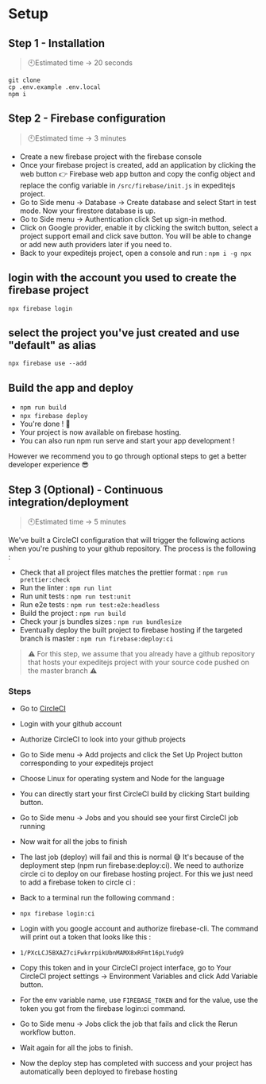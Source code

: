 # Setup

## Step 1 - Installation

> 🕙Estimated time → 20 seconds

```shell
git clone
cp .env.example .env.local
npm i
```

## Step 2 - Firebase configuration

> 🕙Estimated time → 3 minutes

* Create a new firebase project with the firebase console
* Once your firebase project is created, add an application by clicking the web button 👉 Firebase web app button and copy the config object and replace the config variable in `/src/firebase/init.js` in expeditejs project.
* Go to Side menu → Database → Create database and select Start in test mode. Now your firestore database is up.
* Go to Side menu → Authentication click Set up sign-in method.
* Click on Google provider, enable it by clicking the switch button, select a project support email and click save button. You will be able to change or add new auth providers later if you need to.
* Back to your expeditejs project, open a console and run :
`npm i -g npx`

## login with the account you used to create the firebase project

`npx firebase login`

## select the project you've just created and use "default" as alias

`npx firebase use --add`

## Build the app and deploy

* `npm run build`
* `npx firebase deploy`
* You're done ! 🎉
* Your project is now available on firebase hosting.
* You can also run npm run serve and start your app development !

However we recommend you to go through optional steps to get a better developer experience 😎

## Step 3 (Optional) - Continuous integration/deployment

> 🕙Estimated time → 5 minutes

We've built a CircleCI configuration that will trigger the following actions when you're pushing to your github repository. The process is the following :

* Check that all project files matches the prettier format : `npm run prettier:check`
* Run the linter : `npm run lint`
* Run unit tests : `npm run test:unit`
* Run e2e tests : `npm run test:e2e:headless`
* Build the project : `npm run build`
* Check your js bundles sizes : `npm run bundlesize`
* Eventually deploy the built project to firebase hosting if the targeted branch is master : `npm run firebase:deploy:ci`

> ⚠️ For this step, we assume that you already have a github repository that hosts your expeditejs project with your source code pushed on the master branch ⚠️

### Steps

* Go to [CircleCI](https://circleci.com)
* Login with your github account
* Authorize CircleCI to look into your github projects
* Go to Side menu → Add projects and click the Set Up Project button corresponding to your expeditejs project
* Choose Linux for operating system and Node for the language
* You can directly start your first CircleCI build by clicking Start building button.
* Go to Side menu → Jobs and you should see your first CircleCI job running
* Now wait for all the jobs to finish
* The last job (deploy) will fail and this is normal 😅 It's because of the deployment step (npm run firebase:deploy:ci). We need to authorize circle ci to deploy on our firebase hosting project. For this we just need to add a firebase token to circle ci :

* Back to a terminal run the following command :
* `npx firebase login:ci`
* Login with you google account and authorize firebase-cli. The command will print out a token that looks like this :
* `1/PXcLCJ5BXAZ7ciFwkrrpikUbnMAMX8xRFmt16pLYudg9`
* Copy this token and in your CircleCI project interface, go to Your CircleCI project settings → Environment Variables and click Add Variable button.
* For the env variable name, use `FIREBASE_TOKEN` and for the value, use the token you got from the firebase login:ci command.
* Go to Side menu → Jobs click the job that fails and click the Rerun workflow button.
* Wait again for all the jobs to finish.
* Now the deploy step has completed with success and your project has automatically been deployed to firebase hosting